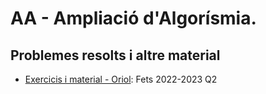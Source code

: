 # AA - Ampliació d'Algorísmia.

## Problemes resolts i altre material

- [Exercicis i material - Oriol](https://github.com/oriolmirolf/FIB-AA): Fets 2022-2023 Q2
